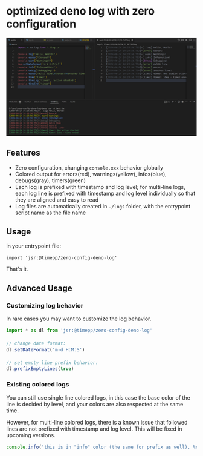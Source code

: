 # optimized deno log with zero configuration

![](screenshot.png)

## Features

- Zero configuration, changing `console.xxx` behavior globally
- Colored output for errors(red), warnings(yellow), infos(blue), debugs(gray), timers(green)
- Each log is prefixed with timestamp and log level; for multi-line logs, each log line is prefixed with timestamp and log level individually so that they are aligned and easy to read
- Log files are automatically created in `./logs` folder, with the entrypoint script name as the file name

## Usage

in your entrypoint file:
```
import 'jsr:@timepp/zero-config-deno-log'
```

That's it.

## Advanced Usage

### Customizing log behavior

In rare cases you may want to customize the log behavior.

```ts
import * as dl from 'jsr:@timepp/zero-config-deno-log'

// change date format:
dl.setDateFormat('m-d H:M:S')

// set empty line prefix behavior:
dl.prefixEmptyLines(true)

```

### Existing colored logs

You can still use single line colored logs, in this case the base color of the line is decided by level, and your colors are also respected at the same time.

However, for multi-line colored logs, there is a known issue that followed lines are not prefixed with timestamp and log level. This will be fixed in upcoming versions.

```ts
console.info('this is in "info" color (the same for prefix as well). %c and this is in "red" color', 'color: red')
```

